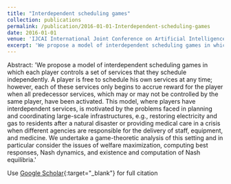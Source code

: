 ```yaml
---
title: "Interdependent scheduling games"
collection: publications
permalink: /publication/2016-01-01-Interdependent-scheduling-games
date: 2016-01-01
venue: 'IJCAI International Joint Conference on Artificial Intelligence'
excerpt: 'We propose a model of interdependent scheduling games in which each player controls a set of services that they schedule independently. A player is free to schedule his own services at any time; however, each of these services only begins to accrue reward for the player when all predecessor services, which may or may not be controlled by the same player, have been activated. This model, where play...'
---
```

Abstract: 'We propose a model of interdependent scheduling games in which each player controls a set of services that they schedule independently. A player is free to schedule his own services at any time; however, each of these services only begins to accrue reward for the player when all predecessor services, which may or may not be controlled by the same player, have been activated. This model, where players have interdependent services, is motivated by the problems faced in planning and coordinating large-scale infrastructures, e.g., restoring electricity and gas to residents after a natural disaster or providing medical care in a crisis when different agencies are responsible for the delivery of staff, equipment, and medicine. We undertake a game-theoretic analysis of this setting and in particular consider the issues of welfare maximization, computing best responses, Nash dynamics, and existence and computation of Nash equilibria.'

Use [Google Scholar](https://scholar.google.com/scholar?q=Interdependent+scheduling+games){:target="_blank"} for full citation